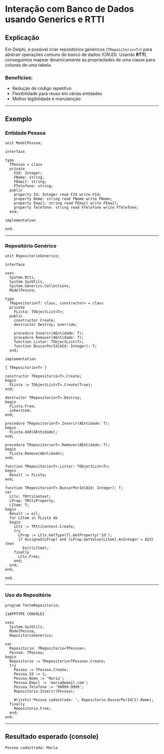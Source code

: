 # Interação com Banco de Dados usando Generics e RTTI

## Explicação

Em Delphi, é possível criar repositórios genéricos (`TRepositorio<T>`) para abstrair operações comuns de banco de dados (CRUD). Usando **RTTI**, conseguimos mapear dinamicamente as propriedades de uma classe para colunas de uma tabela.

### Benefícios:

* Redução de código repetitivo
* Flexibilidade para reuso em várias entidades
* Melhor legibilidade e manutenção

---

## Exemplo

### Entidade Pessoa

```delphi
unit ModelPessoa;

interface

type
  TPessoa = class
  private
    FId: Integer;
    FNome: string;
    FEmail: string;
    FTelefone: string;
  public
    property Id: Integer read FId write FId;
    property Nome: string read FNome write FNome;
    property Email: string read FEmail write FEmail;
    property Telefone: string read FTelefone write FTelefone;
  end;

implementation

end.
```

---

### Repositório Genérico

```delphi
unit RepositorioGenerico;

interface

uses
  System.Rtti,
  System.SysUtils,
  System.Generics.Collections,
  ModelPessoa;

type
  TRepositorio<T: class, constructor> = class
  private
    FLista: TObjectList<T>;
  public
    constructor Create;
    destructor Destroy; override;

    procedure Inserir(AEntidade: T);
    procedure Remover(AEntidade: T);
    function Listar: TObjectList<T>;
    function BuscarPorId(AId: Integer): T;
  end;

implementation

{ TRepositorio<T> }

constructor TRepositorio<T>.Create;
begin
  FLista := TObjectList<T>.Create(True);
end;

destructor TRepositorio<T>.Destroy;
begin
  FLista.Free;
  inherited;
end;

procedure TRepositorio<T>.Inserir(AEntidade: T);
begin
  FLista.Add(AEntidade);
end;

procedure TRepositorio<T>.Remover(AEntidade: T);
begin
  FLista.Remove(AEntidade);
end;

function TRepositorio<T>.Listar: TObjectList<T>;
begin
  Result := FLista;
end;

function TRepositorio<T>.BuscarPorId(AId: Integer): T;
var
  LCtx: TRttiContext;
  LProp: TRttiProperty;
  LItem: T;
begin
  Result := nil;
  for LItem in FLista do
  begin
    LCtx := TRttiContext.Create;
    try
      LProp := LCtx.GetType(T).GetProperty('Id');
      if Assigned(LProp) and (LProp.GetValue(LItem).AsInteger = AId) then
        Exit(LItem);
    finally
      LCtx.Free;
    end;
  end;
end;

end.
```

---

### Uso do Repositório

```delphi
program TesteRepositorio;

{$APPTYPE CONSOLE}

uses
  System.SysUtils,
  ModelPessoa,
  RepositorioGenerico;

var
  Repositorio: TRepositorio<TPessoa>;
  Pessoa: TPessoa;
begin
  Repositorio := TRepositorio<TPessoa>.Create;
  try
    Pessoa := TPessoa.Create;
    Pessoa.Id := 1;
    Pessoa.Nome := 'Maria';
    Pessoa.Email := 'maria@email.com';
    Pessoa.Telefone := '99999-9999';
    Repositorio.Inserir(Pessoa);

    Writeln('Pessoa cadastrada: ', Repositorio.BuscarPorId(1).Nome);
  finally
    Repositorio.Free;
  end;
end.
```

---

## Resultado esperado (console)

```
Pessoa cadastrada: Maria
```


